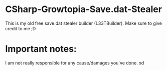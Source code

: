 # CSharp-Growtopia-Save.dat-Stealer
This is my old free save.dat stealer builder (L33TBuilder). Make sure to give credit to me ;D

# Important notes:
I am not really responsible for any cause/damages you've done. xd
